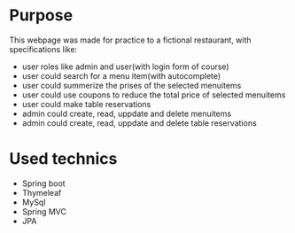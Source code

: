 # Purpose

This webpage was made for practice to a fictional restaurant, with specifications like:

- user roles like admin and user(with login form of course)
- user could search for a menu item(with autocomplete)
- user could summerize the prises of the selected menuitems
- user could use coupons to reduce the total price of selected menuitems
- user could make table reservations
- admin could create, read, uppdate and delete menuitems
- admin could create, read, uppdate and delete table reservations

# Used technics

- Spring boot
- Thymeleaf
- MySql
- Spring MVC
- JPA

